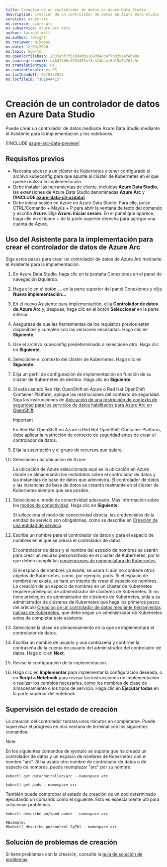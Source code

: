 ```yaml
---
title: Creación de un controlador de datos en Azure Data Studio
description: Creación de un controlador de datos en Azure Data Studio
services: azure-arc
ms.service: azure-arc
ms.subservice: azure-arc-data
author: twright-msft
ms.author: twright
ms.reviewer: mikeray
ms.date: 12/09/2020
ms.topic: how-to
ms.openlocfilehash: 2b35abf7f318d4db6166dd48c4f7bd35aaf4d98a
ms.sourcegitcommit: b4647f06c0953435af3cb24baaf6d15a5a761a9c
ms.translationtype: HT
ms.contentlocale: es-ES
ms.lasthandoff: 03/02/2021
ms.locfileid: "101644415"
---
```

# <a name="create-data-controller-in-azure-data-studio"></a>Creación de un controlador de datos en Azure Data Studio

Puede crear un controlador de datos mediante Azure Data Studio mediante el Asistente para la implementación y los notebooks.

[!INCLUDE [azure-arc-data-preview](../../../includes/azure-arc-data-preview.md)]

## <a name="prerequisites"></a>Requisitos previos

- Necesita acceso a un clúster de Kubernetes y tener configurado el archivo kubeconfig para que apunte al clúster de Kubernetes en el que quiere realizar la implementación.
- Debe [instalar las herramientas de cliente](install-client-tools.md), incluidas **Azure Data Studio**, las extensiones de Azure Data Studio denominadas **Azure Arc** y **[!INCLUDE [azure-data-cli-azdata](../../../includes/azure-data-cli-azdata.md)]** .
- Debe iniciar sesión en Azure en Azure Data Studio.  Para ello, pulse CTRL/Comando + Mayús + P para abrir la ventana de texto del comando y escriba **Azure**.  Elija **Azure: Iniciar sesión**.   En el panel que aparece, haga clic en el icono + de la parte superior derecha para agregar una cuenta de Azure.

## <a name="use-the-deployment-wizard-to-create-azure-arc-data-controller"></a>Uso del Asistente para la implementación para crear el controlador de datos de Azure Arc

Siga estos pasos para crear un controlador de datos de Azure Arc mediante el Asistente para la implementación.

1. En Azure Data Studio, haga clic en la pestaña Conexiones en el panel de navegación izquierdo.
2. Haga clic en el botón **...** en la parte superior del panel Conexiones y elija **Nueva implementación...**
3. En el nuevo Asistente para implementación, elija **Controlador de datos de Azure Arc** y, después, haga clic en el botón **Seleccionar** en la parte inferior.
4. Asegúrese de que las herramientas de los requisitos previos están disponibles y cumplen con las versiones necesarias. Haga clic en **Siguiente**.
5. Use el archivo kubeconfig predeterminado o seleccione otro.  Haga clic en **Siguiente**.
6. Seleccione el contexto del clúster de Kubernetes. Haga clic en **Siguiente**.
7. Elija un perfil de configuración de implementación en función de su clúster de Kubernetes de destino. Haga clic en **Siguiente**.
8. Si está usando Red Hat OpenShift en Azure o Red Hat OpenShift Container Platform, aplique las restricciones del contexto de seguridad. Siga las instrucciones de [Aplicación de una restricción de contexto de seguridad para los servicios de datos habilitados para Azure Arc en OpenShift](how-to-apply-security-context-constraint.md).

   >[!IMPORTANT]
   >En Red Hat OpenShift en Azure o Red Hat OpenShift Container Platform, debe aplicar la restricción de contexto de seguridad antes de crear el controlador de datos.

1. Elija la suscripción y el grupo de recursos que quiera.
1. Seleccione una ubicación de Azure.
   
   La ubicación de Azure seleccionada aquí es la ubicación en Azure donde se almacenarán los *metadatos* sobre el controlador de datos y las instancias de base de datos que administra. El controlador de datos y las instancias de base de datos se crearán realmente en el clúster de Kubernetes siempre que sea posible.

10. Seleccione el modo de conectividad adecuado. Más información sobre los [modos de conectividad](./connectivity.md). Haga clic en **Siguiente**.

    Si selecciona el modo de conectividad directa, las credenciales de la entidad de servicio son obligatorias, como se describe en [Creación de una entidad de servicio](upload-metrics-and-logs-to-azure-monitor.md#create-service-principal).

11. Escriba un nombre para el controlador de datos y para el espacio de nombres en el que se creará el controlador de datos.

    El controlador de datos y el nombre del espacio de nombres se usarán para crear un recurso personalizado en el clúster de Kubernetes, por lo que deben cumplir las [convenciones de nomenclatura de Kubernetes](https://kubernetes.io/docs/concepts/overview/working-with-objects/names/#names).
    
    Si el espacio de nombres ya existe, se usará si aún no contiene otros objetos de Kubernetes, como, por ejemplo, pods.  Si el espacio de nombres no existe, se hará un intento de crear el espacio de nombres.  La creación de un espacio de nombres en un clúster de Kubernetes requiere privilegios de administrador de clústeres de Kubernetes.  Si no tiene privilegios de administrador de clústeres de Kubernetes, pida a su administrador de clústeres de Kubernetes que haga los primeros pasos del artículo [Creación de un controlador de datos mediante herramientas nativas de Kubernetes](./create-data-controller-using-kubernetes-native-tools.md), que debe seguir un administrador de Kubernetes antes de completar este asistente.


12. Seleccione la clase de almacenamiento en la que se implementará el controlador de datos. 
13.  Escriba un nombre de usuario y una contraseña y confirme la contraseña de la cuenta de usuario del administrador del controlador de datos. Haga clic en **Next**.

14. Revise la configuración de la implementación.
15. Haga clic en **Implementar** para implementar la configuración deseada, o en **Script a Notebook** para revisar las instrucciones de implementación o realizar los cambios necesarios, como los nombres de clase de almacenamiento o los tipos de servicio. Haga clic en **Ejecutar todas** en la parte superior del notebook.

## <a name="monitoring-the-creation-status"></a>Supervisión del estado de creación

La creación del controlador tardará unos minutos en completarse. Puede supervisar el progreso en otra ventana de terminal con los siguientes comandos:

> [!NOTE]
>  En los siguientes comandos de ejemplo se supone que ha creado un controlador de datos y un espacio de nombres de Kubernetes con el nombre "arc".  Si ha usado otro nombre de controlador de datos o de espacio de nombres, puede reemplazar "arc" por su nombre.

```console
kubectl get datacontroller/arc --namespace arc
```

```console
kubectl get pods --namespace arc
```

También puede comprobar el estado de creación de un pod determinado ejecutando un comando como el siguiente.  Esto es especialmente útil para solucionar problemas.

```console
kubectl describe po/<pod name> --namespace arc

#Example:
#kubectl describe po/control-2g7bl --namespace arc
```

## <a name="troubleshooting-creation-problems"></a>Solución de problemas de creación

Si tiene problemas con la creación, consulte la [guía de solución de problemas](troubleshoot-guide.md).